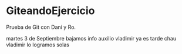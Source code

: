 # GiteandoEjercicio
Prueba de Git con Dani y Ro.

martes 3 de Septiembre
bajamos info
auxilio vladimir
ya es tarde
chau vladimir lo logramos solas
